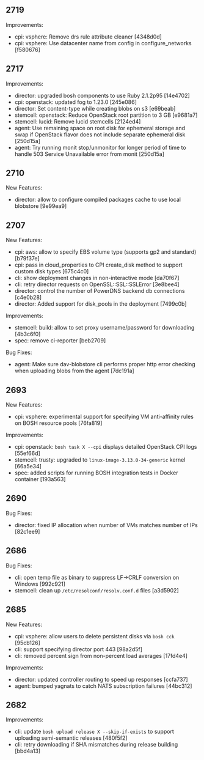 ## 2719

Improvements:

  * cpi: vsphere: Remove drs rule attribute cleaner [4348d0d]
  * cpi: vsphere: Use datacenter name from config in configure_networks [f580676]

## 2717

Improvements:

  * director: upgraded bosh components to use Ruby 2.1.2p95 [14e4702]
  * cpi: openstack: updated fog to 1.23.0 [245e086]
  * director: Set content-type while creating blobs on s3 [e69beab]
  * stemcell: openstack: Reduce OpenStack root partition to 3 GB [e9681a7]
  * stemcell: lucid: Remove lucid stemcells [2124ed4]
  * agent: Use remaining space on root disk for ephemeral storage and swap
      if OpenStack flavor does not include separate ephemeral disk [250d15a]
  * agent: Try running monit stop/unmonitor for longer period of time
      to handle 503 Service Unavailable error from monit [250d15a]

## 2710

New Features:

  * director: allow to configure compiled packages cache
      to use local blobstore [9e99ea9]

## 2707

New Features:

  * cpi: aws: allow to specify EBS volume type (supports gp2 and standard) [b79f37e]
  * cpi: pass in cloud_properties to CPI create_disk method to support
      custom disk types [675c4c0]
  * cli: show deployment changes in non-interactive mode [da70f67]
  * cli: retry director requests on OpenSSL::SSL::SSLError [3e8bee4]
  * director: control the number of PowerDNS backend db connections [c4e0b28]
  * director: Added support for disk_pools in the deployment [7499c0b]

Improvements:

  * stemcell: build: allow to set proxy username/password for downloading [4b3c6f0]
  * spec: remove ci-reporter [beb2709]

Bug Fixes:

  * agent: Make sure dav-blobstore cli performs proper
      http error checking when uploading blobs from the agent [7dc191a]

## 2693

New Features:

  * cpi: vsphere: experimental support for specifying VM anti-affinity rules
      on BOSH resource pools [76fa819]

Improvements:

  * cpi: openstack: `bosh task X --cpi` displays detailed OpenStack CPI logs [55ef66d]
  * stemcell: trusty: upgraded to `linux-image-3.13.0-34-generic` kernel [66a5e34]
  * spec: added scripts for running BOSH integration tests in Docker container [193a563]

## 2690

Bug Fixes:

  * director: fixed IP allocation when number of VMs matches number of IPs [82c1ee9]

## 2686

Bug Fixes:

  * cli: open temp file as binary to suppress LF->CRLF conversion on Windows [992c921]
  * stemcell: clean up `/etc/resolconf/resolv.conf.d` files [a3d5902]

## 2685

New Features:

  * cpi: vsphere: allow users to delete persistent disks via `bosh cck` [95cb126]
  * cli: support specifying director port 443 [98a2d5f]
  * cli: removed percent sign from non-percent load averages [17fd4e4]

Improvements:

  * director: updated controller routing to speed up responses [ccfa737]
  * agent: bumped yagnats to catch NATS subscription failures [44bc312]

## 2682

Improvements:

  * cli: update `bosh upload release X --skip-if-exists` to support uploading
      semi-semantic releases [480f5f2]
  * cli: retry downloading if SHA mismatches during release building [bbd4a13]
